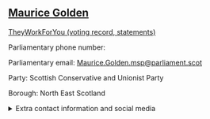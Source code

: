 ## <a href="https://www.parliament.scot/msps/current-and-previous-msps/maurice-golden">Maurice Golden</a>

<a href="https://www.theyworkforyou.com/mp/25507/maurice_golden">TheyWorkForYou (voting record, statements)</a> 

Parliamentary phone number:  

Parliamentary email: Maurice.Golden.msp@parliament.scot 

Party: Scottish Conservative and Unionist Party 

Borough: North East Scotland 

<details><summary>Extra contact information and social media</summary> 
<li>Parliamentary address: The Scottish Parliament, EH99 1SP, Edinburgh</li>
<li>Local office address: 80 Rosemount Place, Aberdeen, AB25 2XN</li>
<li>Local office phone number:</li>
<li>Twitter: @mgoldenmsp</li>
<li>Facebook: https://www.facebook.com/maurice2win/</li>
<li>Website: mauricegolden.com</li>
</details>